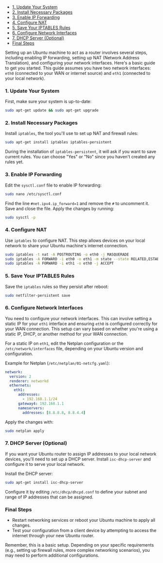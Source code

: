- [1. Update Your System](#1-update-your-system)
- [2. Install Necessary Packages](#2-install-necessary-packages)
- [3. Enable IP Forwarding](#3-enable-ip-forwarding)
- [4. Configure NAT](#4-configure-nat)
- [5. Save Your IPTABLES Rules](#5-save-your-iptables-rules)
- [6. Configure Network Interfaces](#6-configure-network-interfaces)
- [7. DHCP Server (Optional)](#7-dhcp-server-optional)
- [Final Steps](#final-steps)

Setting up an Ubuntu machine to act as a router involves several steps, including enabling IP forwarding, setting up NAT (Network Address Translation), and configuring your network interfaces. Here's a basic guide to get you started. This guide assumes you have two network interfaces: `eth0` (connected to your WAN or internet source) and `eth1` (connected to your local network).

### 1. Update Your System

First, make sure your system is up-to-date:

```bash
sudo apt-get update && sudo apt-get upgrade
```

### 2. Install Necessary Packages

Install `iptables`, the tool you'll use to set up NAT and firewall rules:

```bash
sudo apt-get install iptables iptables-persistent
```

During the installation of `iptables-persistent`, it will ask if you want to save current rules. You can choose "Yes" or "No" since you haven't created any rules yet.

### 3. Enable IP Forwarding

Edit the `sysctl.conf` file to enable IP forwarding:

```bash
sudo nano /etc/sysctl.conf
```

Find the line `#net.ipv4.ip_forward=1` and remove the `#` to uncomment it. Save and close the file. Apply the changes by running:

```bash
sudo sysctl -p
```

### 4. Configure NAT

Use `iptables` to configure NAT. This step allows devices on your local network to share your Ubuntu machine's internet connection.

```bash
sudo iptables -t nat -A POSTROUTING -o eth0 -j MASQUERADE
sudo iptables -A FORWARD -i eth0 -o eth1 -m state --state RELATED,ESTABLISHED -j ACCEPT
sudo iptables -A FORWARD -i eth1 -o eth0 -j ACCEPT
```

### 5. Save Your IPTABLES Rules

Save the `iptables` rules so they persist after reboot:

```bash
sudo netfilter-persistent save
```

### 6. Configure Network Interfaces

You need to configure your network interfaces. This can involve setting a static IP for your `eth1` interface and ensuring `eth0` is configured correctly for your WAN connection. This setup can vary based on whether you're using a static IP, DHCP, or another method for your WAN connection.

For a static IP on `eth1`, edit the Netplan configuration or the `/etc/network/interfaces` file, depending on your Ubuntu version and configuration.

Example for Netplan (`/etc/netplan/01-netcfg.yaml`):

```yaml
network:
  version: 2
  renderer: networkd
  ethernets:
    eth1:
      addresses:
        - 192.168.1.1/24
      gateway4: 192.168.1.1
      nameservers:
        addresses: [8.8.8.8, 8.8.4.4]
```

Apply the changes with:

```bash
sudo netplan apply
```

### 7. DHCP Server (Optional)

If you want your Ubuntu router to assign IP addresses to your local network devices, you'll need to set up a DHCP server. Install `isc-dhcp-server` and configure it to serve your local network.

Install the DHCP server:

```bash
sudo apt-get install isc-dhcp-server
```

Configure it by editing `/etc/dhcp/dhcpd.conf` to define your subnet and range of IP addresses that can be assigned.

### Final Steps

- Restart networking services or reboot your Ubuntu machine to apply all changes.
- Test your configuration from a client device by attempting to access the internet through your new Ubuntu router.

Remember, this is a basic setup. Depending on your specific requirements (e.g., setting up firewall rules, more complex networking scenarios), you may need to perform additional configurations.
